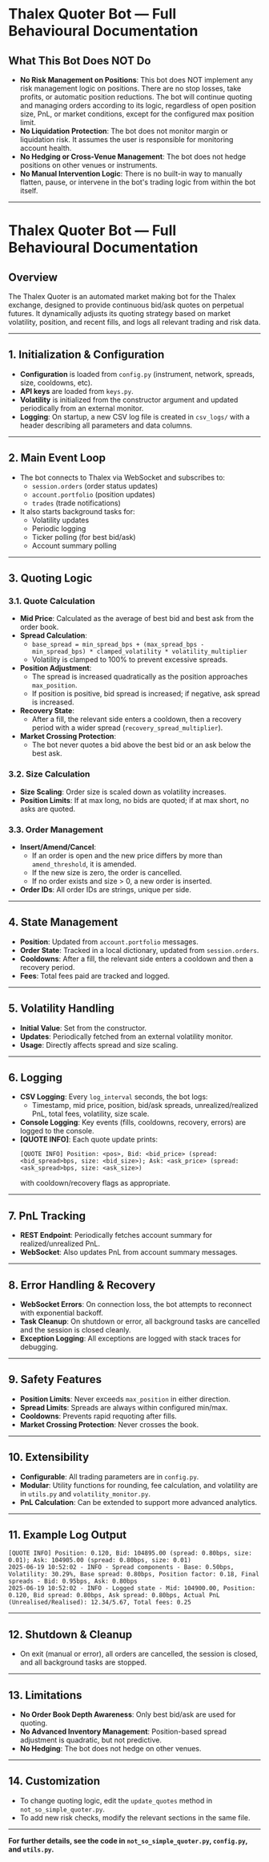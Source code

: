 # Thalex Quoter Bot — Full Behavioural Documentation

## What This Bot Does NOT Do

- **No Risk Management on Positions**: This bot does NOT implement any risk management logic on positions. There are no stop losses, take profits, or automatic position reductions. The bot will continue quoting and managing orders according to its logic, regardless of open position size, PnL, or market conditions, except for the configured max position limit.
- **No Liquidation Protection**: The bot does not monitor margin or liquidation risk. It assumes the user is responsible for monitoring account health.
- **No Hedging or Cross-Venue Management**: The bot does not hedge positions on other venues or instruments.
- **No Manual Intervention Logic**: There is no built-in way to manually flatten, pause, or intervene in the bot's trading logic from within the bot itself.

---

# Thalex Quoter Bot — Full Behavioural Documentation

## Overview

The Thalex Quoter is an automated market making bot for the Thalex exchange, designed to provide continuous bid/ask quotes on perpetual futures. It dynamically adjusts its quoting strategy based on market volatility, position, and recent fills, and logs all relevant trading and risk data.

---

## 1. Initialization & Configuration

- **Configuration** is loaded from `config.py` (instrument, network, spreads, size, cooldowns, etc).
- **API keys** are loaded from `keys.py`.
- **Volatility** is initialized from the constructor argument and updated periodically from an external monitor.
- **Logging**: On startup, a new CSV log file is created in `csv_logs/` with a header describing all parameters and data columns.

---

## 2. Main Event Loop

- The bot connects to Thalex via WebSocket and subscribes to:
  - `session.orders` (order status updates)
  - `account.portfolio` (position updates)
  - `trades` (trade notifications)
- It also starts background tasks for:
  - Volatility updates
  - Periodic logging
  - Ticker polling (for best bid/ask)
  - Account summary polling

---

## 3. Quoting Logic

### 3.1. Quote Calculation

- **Mid Price**: Calculated as the average of best bid and best ask from the order book.
- **Spread Calculation**:
  - `base_spread = min_spread_bps + (max_spread_bps - min_spread_bps) * clamped_volatility * volatility_multiplier`
  - Volatility is clamped to 100% to prevent excessive spreads.
- **Position Adjustment**:
  - The spread is increased quadratically as the position approaches `max_position`.
  - If position is positive, bid spread is increased; if negative, ask spread is increased.
- **Recovery State**:
  - After a fill, the relevant side enters a cooldown, then a recovery period with a wider spread (`recovery_spread_multiplier`).
- **Market Crossing Protection**:
  - The bot never quotes a bid above the best bid or an ask below the best ask.

### 3.2. Size Calculation

- **Size Scaling**: Order size is scaled down as volatility increases.
- **Position Limits**: If at max long, no bids are quoted; if at max short, no asks are quoted.

### 3.3. Order Management

- **Insert/Amend/Cancel**:
  - If an order is open and the new price differs by more than `amend_threshold`, it is amended.
  - If the new size is zero, the order is cancelled.
  - If no order exists and size > 0, a new order is inserted.
- **Order IDs**: All order IDs are strings, unique per side.

---

## 4. State Management

- **Position**: Updated from `account.portfolio` messages.
- **Order State**: Tracked in a local dictionary, updated from `session.orders`.
- **Cooldowns**: After a fill, the relevant side enters a cooldown and then a recovery period.
- **Fees**: Total fees paid are tracked and logged.

---

## 5. Volatility Handling

- **Initial Value**: Set from the constructor.
- **Updates**: Periodically fetched from an external volatility monitor.
- **Usage**: Directly affects spread and size scaling.

---

## 6. Logging

- **CSV Logging**: Every `log_interval` seconds, the bot logs:
  - Timestamp, mid price, position, bid/ask spreads, unrealized/realized PnL, total fees, volatility, size scale.
- **Console Logging**: Key events (fills, cooldowns, recovery, errors) are logged to the console.
- **[QUOTE INFO]**: Each quote update prints:
  ```
  [QUOTE INFO] Position: <pos>, Bid: <bid_price> (spread: <bid_spread>bps, size: <bid_size>); Ask: <ask_price> (spread: <ask_spread>bps, size: <ask_size>)
  ```
  with cooldown/recovery flags as appropriate.

---

## 7. PnL Tracking

- **REST Endpoint**: Periodically fetches account summary for realized/unrealized PnL.
- **WebSocket**: Also updates PnL from account summary messages.

---

## 8. Error Handling & Recovery

- **WebSocket Errors**: On connection loss, the bot attempts to reconnect with exponential backoff.
- **Task Cleanup**: On shutdown or error, all background tasks are cancelled and the session is closed cleanly.
- **Exception Logging**: All exceptions are logged with stack traces for debugging.

---

## 9. Safety Features

- **Position Limits**: Never exceeds `max_position` in either direction.
- **Spread Limits**: Spreads are always within configured min/max.
- **Cooldowns**: Prevents rapid requoting after fills.
- **Market Crossing Protection**: Never crosses the book.

---

## 10. Extensibility

- **Configurable**: All trading parameters are in `config.py`.
- **Modular**: Utility functions for rounding, fee calculation, and volatility are in `utils.py` and `volatility_monitor.py`.
- **PnL Calculation**: Can be extended to support more advanced analytics.

---

## 11. Example Log Output

```
[QUOTE INFO] Position: 0.120, Bid: 104895.00 (spread: 0.80bps, size: 0.01); Ask: 104905.00 (spread: 0.80bps, size: 0.01)
2025-06-19 10:52:02 - INFO - Spread components - Base: 0.50bps, Volatility: 30.29%, Base spread: 0.80bps, Position factor: 0.18, Final spreads - Bid: 0.95bps, Ask: 0.80bps
2025-06-19 10:52:02 - INFO - Logged state - Mid: 104900.00, Position: 0.120, Bid spread: 0.80bps, Ask spread: 0.80bps, Actual PnL (Unrealised/Realised): 12.34/5.67, Total fees: 0.25
```

---

## 12. Shutdown & Cleanup

- On exit (manual or error), all orders are cancelled, the session is closed, and all background tasks are stopped.

---

## 13. Limitations

- **No Order Book Depth Awareness**: Only best bid/ask are used for quoting.
- **No Advanced Inventory Management**: Position-based spread adjustment is quadratic, but not predictive.
- **No Hedging**: The bot does not hedge on other venues.

---

## 14. Customization

- To change quoting logic, edit the `update_quotes` method in `not_so_simple_quoter.py`.
- To add new risk checks, modify the relevant sections in the same file.

---

**For further details, see the code in `not_so_simple_quoter.py`, `config.py`, and `utils.py`.** 